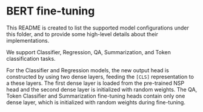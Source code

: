 # BERT fine-tuning
This README is created to list the supported model configurations under this folder, and to provide some high-level details about their implementations.

We support Classifier, Regression, QA, Summarization, and Token classification tasks. 

For the Classifier and Regression models, the new output head is constructed by using two dense layers, feeding the `[CLS]` representation to a these layers. The first dense layer is loaded from the pre-trained NSP head and the second dense layer is initialized with random weights. The QA, Token Classifier and Summarization fine-tuning heads contain only one dense layer, which is initialized with random weights during fine-tuning.
